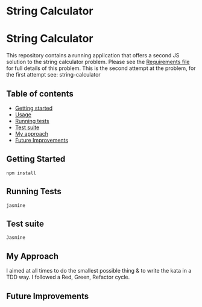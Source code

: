 # String Calculator

String Calculator
======================
This repository contains a running application that offers a second JS solution to the string calculator problem. Please see the [Requirements file](REQUIREMENTS.md) for full details of this problem. This is the second attempt at the problem, for the first attempt see: string-calculator


## Table of contents

- [Getting started](#getting-started)
- [Usage](#usage)
- [Running tests](#running-tests)
- [Test suite](#test-suite)
- [My approach](#my-approach)
- [Future Improvements](#future-improvements)


## Getting Started

```
npm install
```

## Running Tests

```
jasmine
```

## Test suite

```
Jasmine
```

## My Approach
I aimed at all times to do the smallest possible thing & to write the kata in a TDD way. I followed a Red, Green, Refactor cycle.

## Future Improvements
